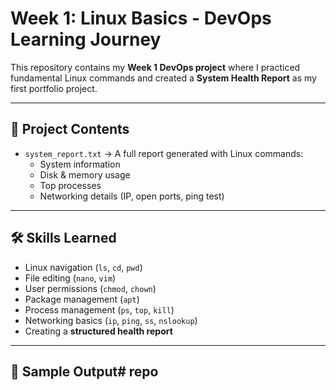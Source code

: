# Week 1: Linux Basics - DevOps Learning Journey

This repository contains my **Week 1 DevOps project** where I practiced fundamental Linux commands and created a **System Health Report** as my first portfolio project.

---

## 📂 Project Contents
- `system_report.txt` → A full report generated with Linux commands:
  - System information
  - Disk & memory usage
  - Top processes
  - Networking details (IP, open ports, ping test)

---

## 🛠️ Skills Learned
- Linux navigation (`ls`, `cd`, `pwd`)
- File editing (`nano`, `vim`)
- User permissions (`chmod`, `chown`)
- Package management (`apt`)
- Process management (`ps`, `top`, `kill`)
- Networking basics (`ip`, `ping`, `ss`, `nslookup`)
- Creating a **structured health report**

---

## 📸 Sample Output# repo


